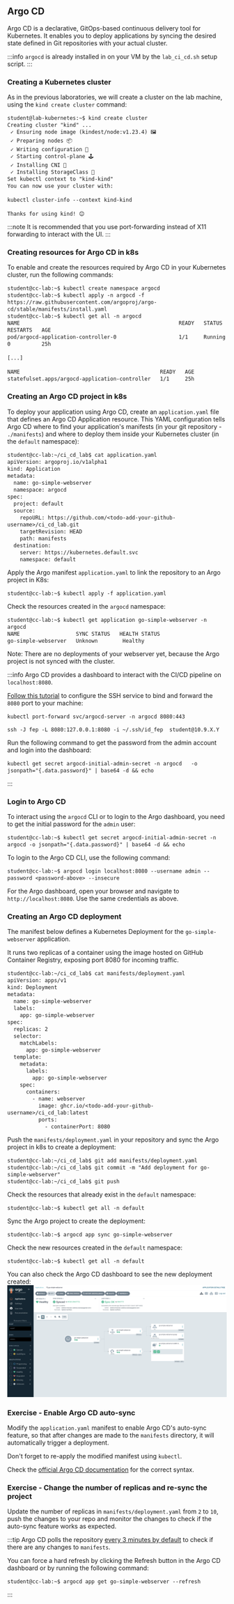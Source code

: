 ## Argo CD

Argo CD is a declarative, GitOps-based continuous delivery tool for Kubernetes. It enables you to deploy applications by syncing the desired state defined in Git repositories with your actual cluster.

:::info
`argocd` is already installed in on your VM by the `lab_ci_cd.sh` setup script.
:::

### Creating a Kubernetes cluster

As in the previous laboratories, we will create a cluster on the lab machine, using the `kind create cluster` command:

```shell-session
student@lab-kubernetes:~$ kind create cluster
Creating cluster "kind" ...
 ✓ Ensuring node image (kindest/node:v1.23.4) 🖼
 ✓ Preparing nodes 📦
 ✓ Writing configuration 📜
 ✓ Starting control-plane 🕹️
 ✓ Installing CNI 🔌
 ✓ Installing StorageClass 💾
Set kubectl context to "kind-kind"
You can now use your cluster with:

kubectl cluster-info --context kind-kind

Thanks for using kind! 😊
```

:::note
It is recommended that you use port-forwarding instead of X11 forwarding to interact with the UI.
:::

### Creating resources for Argo CD in k8s

To enable and create the resources required by Argo CD in your Kubernetes cluster, run the following commands:

```shell-session
student@cc-lab:~$ kubectl create namespace argocd
student@cc-lab:~$ kubectl apply -n argocd -f https://raw.githubusercontent.com/argoproj/argo-cd/stable/manifests/install.yaml
student@cc-lab:~$ kubectl get all -n argocd
NAME                                                   READY   STATUS    RESTARTS   AGE
pod/argocd-application-controller-0                    1/1     Running   0          25h

[...]

NAME                                             READY   AGE
statefulset.apps/argocd-application-controller   1/1     25h
```

### Creating an Argo CD project in k8s

To deploy your application using Argo CD, create an `application.yaml` file that defines an Argo CD Application resource.
This YAML configuration tells Argo CD where to find your application's manifests (in your git repository - `./manifests`) and where to deploy them inside your Kubernetes cluster (in the `default` namespace):

```shell-session
student@cc-lab:~/ci_cd_lab$ cat application.yaml
apiVersion: argoproj.io/v1alpha1
kind: Application
metadata:
  name: go-simple-webserver
  namespace: argocd
spec:
  project: default
  source:
    repoURL: https://github.com/<todo-add-your-github-username>/ci_cd_lab.git
    targetRevision: HEAD
    path: manifests
  destination:
    server: https://kubernetes.default.svc
    namespace: default
```

Apply the Argo manifest `application.yaml` to link the repository to an Argo project in K8s:

```shell-session
student@cc-lab:~$ kubectl apply -f application.yaml
```

Check the resources created in the `argocd` namespace:

```shell-session
student@cc-lab:~$ kubectl get application go-simple-webserver -n argocd
NAME                  SYNC STATUS   HEALTH STATUS
go-simple-webserver   Unknown        Healthy
```

Note: There are no deployments of your webserver yet, because the Argo project is not synced with the cluster.

:::info
Argo CD provides a dashboard to interact with the CI/CD pipeline on `localhost:8080`.

[Follow this tutorial](https://cloud-courses.upb.ro/docs/basic/working_with_openstack/#permanent-ssh-configurations) to configure the SSH service to bind and forward the `8080` port to your machine:

```shell-session
kubectl port-forward svc/argocd-server -n argocd 8080:443
```

```shell-session
ssh -J fep -L 8080:127.0.0.1:8080 -i ~/.ssh/id_fep  student@10.9.X.Y
```

Run the following command to get the password from the admin account and login into the dashboard:
```shell-session
kubectl get secret argocd-initial-admin-secret -n argocd   -o jsonpath="{.data.password}" | base64 -d && echo
```
:::

### Login to Argo CD

To interact using the `argocd` CLI or to login to the Argo dashboard, you need to get the initial password for the `admin` user:

```shell-session
student@cc-lab:~$ kubectl get secret argocd-initial-admin-secret -n argocd -o jsonpath="{.data.password}" | base64 -d && echo
```

To login to the Argo CD CLI, use the following command:

```shell-session
student@cc-lab:~$ argocd login localhost:8080 --username admin --password <password-above> --insecure
```

For the Argo dashboard, open your browser and navigate to `http://localhost:8080`. Use the same credentials as above.

### Creating an Argo CD deployment

The manifest below defines a Kubernetes Deployment for the `go-simple-webserver` application.

It runs two replicas of a container using the image hosted on GitHub Container Registry, exposing port 8080 for incoming traffic.

```shell-session
student@cc-lab:~/ci_cd_lab$ cat manifests/deployment.yaml
apiVersion: apps/v1
kind: Deployment
metadata:
  name: go-simple-webserver
  labels:
    app: go-simple-webserver
spec:
  replicas: 2
  selector:
    matchLabels:
      app: go-simple-webserver
  template:
    metadata:
      labels:
        app: go-simple-webserver
    spec:
      containers:
        - name: webserver
          image: ghcr.io/<todo-add-your-github-username>/ci_cd_lab:latest
          ports:
            - containerPort: 8080
```

Push the `manifests/deployment.yaml` in your repository and sync the Argo project in k8s to create a deployment:

```shell-session
student@cc-lab:~/ci_cd_lab$ git add manifests/deployment.yaml
student@cc-lab:~/ci_cd_lab$ git commit -m "Add deployment for go-simple-webserver"
student@cc-lab:~/ci_cd_lab$ git push
```

Check the resources that already exist in the `default` namespace:
```shell-session
student@cc-lab:~$ kubectl get all -n default
```

Sync the Argo project to create the deployment:
```shell-session
student@cc-lab:~$ argocd app sync go-simple-webserver
```

Check the new resources created in the `default` namespace:
```shell-session
student@cc-lab:~$ kubectl get all -n default
```

You can also check the Argo CD dashboard to see the new deployment created:
![argo_cd_dashboard](argo_cd_dashboard.png)

### Exercise - Enable Argo CD auto-sync

Modify the `application.yaml` manifest to enable Argo CD's auto-sync feature, so that after changes are made to the `manifests` directory, it will automatically trigger a deployment.

Don't forget to re-apply the modified manifest using `kubectl`.

Check the [official Argo CD documentation](https://argo-cd.readthedocs.io/en/stable/user-guide/auto_sync/) for the correct syntax.

### Exercise - Change the number of replicas and re-sync the project

Update the number of replicas in `manifests/deployment.yaml` from `2` to `10`, push the changes to your repo and monitor the changes to check if the auto-sync feature works as expected.

:::tip
Argo CD polls the repository [every 3 minutes by default](https://argo-cd.readthedocs.io/en/stable/user-guide/auto_sync/#automated-sync-semantics) to check if there are any changes to `manifests`.

You can force a hard refresh by clicking the Refresh button in the Argo CD dashboard or by running the following command:
```shell-session
student@cc-lab:~$ argocd app get go-simple-webserver --refresh
```
:::
